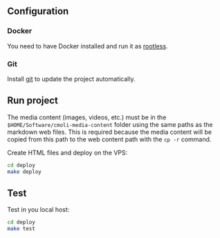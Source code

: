 ## Configuration

### Docker

You need to have Docker installed and run it as [rootless](<https://docs.docker.com/engine/security/rootless/>).

### Git

Install [git](<https://git-scm.com/>) to update the project automatically.

## Run project

The media content (images, videos, etc.) must be in the `$HOME/Software/cmoli-media-content` folder using the same paths as the markdown web files. This is required because the media content will be copied from this path to the web content path with the `cp -r` command.

Create HTML files and deploy on the VPS:

```bash
cd deploy
make deploy
```

## Test

Test in you local host:

```bash
cd deploy
make test
```
